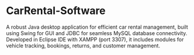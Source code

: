 # CarRental-Software
A robust Java desktop application for efficient car rental management, built using Swing for GUI and JDBC for seamless MySQL database connectivity. Developed in Eclipse IDE with XAMPP (port 3307), it includes modules for vehicle tracking, bookings, returns, and customer management.
